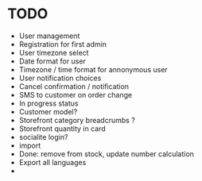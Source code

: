# TODO

* User management
* Registration for first admin
* User timezone select
* Date format for user
* Timezone / time format for annonymous user
* User notification choices
* Cancel confirmation / notification
* SMS to customer on order change
* In progress status
* Customer model?
* Storefront category breadcrumbs ?
* Storefront quantity in card
* socialite login?
* import
* Done: remove from stock, update number calculation
* Export all languages
*
